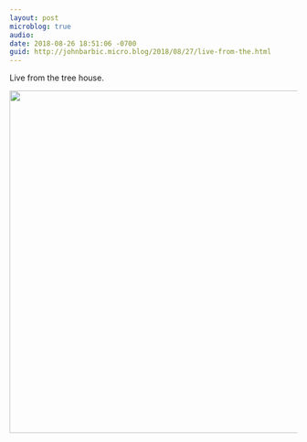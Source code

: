 ```yaml
---
layout: post
microblog: true
audio: 
date: 2018-08-26 18:51:06 -0700
guid: http://johnbarbic.micro.blog/2018/08/27/live-from-the.html
---
```

Live from the tree house.

<img src="http://www.barbic.com/uploads/2018/1bf57be6e2.jpg" width="600" height="600" />
